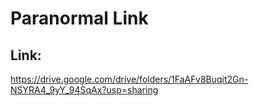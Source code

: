 # Paranormal Link

## Link:

https://drive.google.com/drive/folders/1FaAFv8Buqit2Gn-NSYRA4_9yY_94SqAx?usp=sharing
